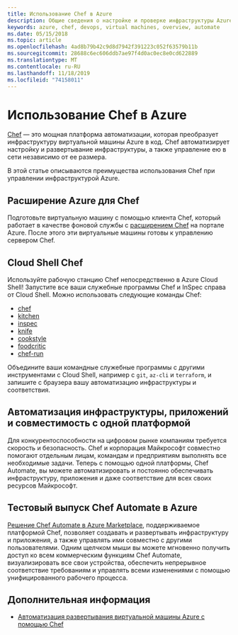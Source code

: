 ```yaml
---
title: Использование Chef в Azure
description: Общие сведения о настройке и проверке инфраструктуры Azure с помощью Chef
keywords: azure, chef, devops, virtual machines, overview, automate
ms.date: 05/15/2018
ms.topic: article
ms.openlocfilehash: 4ad8b79b42c9d8d7942f391223c052f63579b11b
ms.sourcegitcommit: 28688c6ec606ddb7ae97f4d0ac0ec8e0cd622889
ms.translationtype: MT
ms.contentlocale: ru-RU
ms.lasthandoff: 11/18/2019
ms.locfileid: "74158011"
---
```

# <a name="using-chef-with-azure"></a>Использование Chef в Azure
[Chef](https://www.chef.io) — это мощная платформа автоматизации, которая преобразует инфраструктуру виртуальной машины Azure в код. Chef автоматизирует настройку и развертывание инфраструктуры, а также управление ею в сети независимо от ее размера.

В этой статье описываются преимущества использования Chef при управлении инфраструктурой Azure.

## <a name="chef-extension-on-azure"></a>Расширение Azure для Chef
Подготовьте виртуальную машину с помощью клиента Chef, который работает в качестве фоновой службы с [расширением Chef](https://docs.microsoft.com/azure/chef/chef-extension-portal) на портале Azure. После этого эти виртуальные машины готовы к управлению сервером Chef.

## <a name="chef-cloud-shell"></a>Cloud Shell Chef
Используйте рабочую станцию Chef непосредственно в Azure Cloud Shell! Запустите все ваши 	служебные программы Chef и InSpec справа от Cloud Shell. Можно использовать следующие команды Chef:

* [chef](https://docs.chef.io/ctl_chef.html)
* [kitchen](https://docs.chef.io/ctl_kitchen.html)
* [inspec](https://www.inspec.io/docs/reference/cli/)
* [knife](https://docs.chef.io/knife.html)
* [cookstyle](https://docs.chef.io/cookstyle.html)
* [foodcritic](https://docs.chef.io/foodcritic.html)
* [chef-run](https://www.chef.sh/docs/chef-workstation/getting-started/)

Объедините ваши командные служебные программы с другими инструментами с Cloud Shell, например с `git`, `az-cli` и `terraform`, и запишите с браузера вашу автоматизацию инфраструктуры и соответствия.

## <a name="automate-infrastructure-apps-and-compliance-with-one-platform"></a>Автоматизация инфраструктуры, приложений и совместимость с одной платформой
Для конкурентоспособности на цифровом рынке компаниям требуется скорость и безопасность. Chef и корпорация Майкрософт совместно помогают отдельным лицам, командам и предприятиям выполнять все необходимые задачи. Теперь с помощью одной платформы, Chef Automate, вы можете автоматизировать и постоянно обеспечивать инфраструктуру, приложения и даже соответствие для всех своих ресурсов Майкрософт.

## <a name="test-drive-chef-automate-on-azure"></a>Тестовый выпуск Chef Automate в Azure
[Решение Chef Automate в Azure Marketplace](https://azuremarketplace.microsoft.com/en-us/marketplace/apps/chef-software.chef-automate), поддерживаемое платформой Chef, позволяет создавать и развертывать инфраструктуру и приложения, а также управлять ими совместно с другими пользователями. Одним щелчком мыши вы можете мгновенно получить доступ ко всем коммерческим функциям Chef Automate, визуализировать все свои устройства, обеспечить непрерывное соответствие требованиям и управлять всеми изменениями с помощью унифицированного рабочего процесса.

## <a name="next-steps"></a>Дополнительная информация

* [Автоматизация развертывания виртуальной машины Azure с помощью Chef](/azure/virtual-machines/windows/chef-automation)
